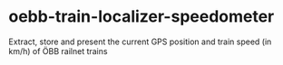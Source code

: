 # oebb-train-localizer-speedometer
Extract, store and present the current GPS position and train speed (in km/h) of ÖBB railnet trains 
